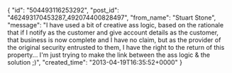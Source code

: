  {
   "id": "504493116253292",
   "post_id": "462493170453287_492074400828497",
   "from_name": "Stuart Stone",
   "message": "I have used a bit of creative ass logic, based on the rationale that if I notify as the customer and give account details as the customer, that business is now complete and I have no claim, but as the provider of the original security entrusted to them, I have the right to the return of this property... I'm just trying to make the link between the ass logic & the solution ;)",
   "created_time": "2013-04-19T16:35:52+0000"
 }

